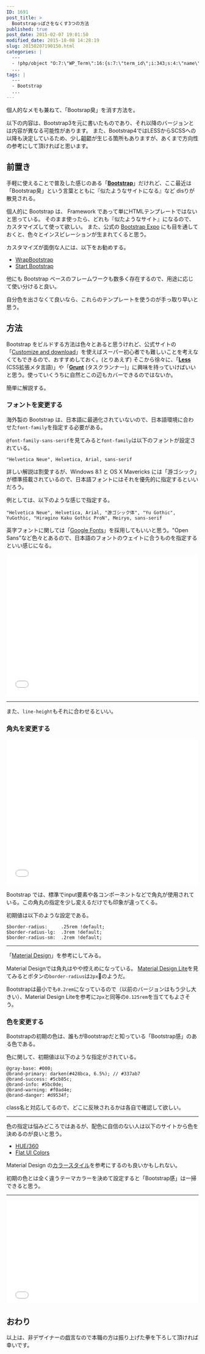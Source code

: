 ```yaml
---
ID: 1691
post_title: >
  Bootstrapっぽさをなくす3つの方法
published: true
post_date: 2015-02-07 19:01:50
modified_date: 2015-10-08 14:28:19
slug: 20150207190150.html
categories: |
  ---
  - !php/object "O:7:\"WP_Term\":16:{s:7:\"term_id\";i:343;s:4:\"name\";s:6:\"\u958B\u767A\";s:4:\"slug\";s:11:\"development\";s:10:\"term_group\";i:0;s:16:\"term_taxonomy_id\";i:361;s:8:\"taxonomy\";s:8:\"category\";s:11:\"description\";s:0:\"\";s:6:\"parent\";i:0;s:5:\"count\";i:30;s:6:\"filter\";s:3:\"raw\";s:6:\"cat_ID\";i:343;s:14:\"category_count\";i:30;s:20:\"category_description\";s:0:\"\";s:8:\"cat_name\";s:6:\"\u958B\u767A\";s:17:\"category_nicename\";s:11:\"development\";s:15:\"category_parent\";i:0;}"
  ...
tags: |
  ---
  - Bootstrap
  ...
---
```

個人的なメモも兼ねて、「Bootsrap臭」を消す方法を。

<p class="c-alert is-info">以下の内容は、Bootstrap3を元に書いたものであり、それ以降のバージョンとは内容が異なる可能性があります。
また、Bootstrap4ではLESSからSCSSへの以降も決定しているため、少し齟齬が生じる箇所もありますが、あくまで方向性の参考にして頂ければと思います。
</p>

<!--more-->

<h2>前置き</h2>
手軽に使えることで普及した感じのある「<b><a href="http://getbootstrap.com/">Bootstrap</a></b>」だけれど、ここ最近は「Bootstrap臭」という言葉とともに『似たようなサイトになる』など disりが散見される。

個人的に Bootstrap は、 Framework であって単にHTMLテンプレートではないと思っている。
そのまま使ったら、どれも『似たようなサイト』になるので、カスタマイズして使って欲しい。
また、公式の <a href="http://expo.getbootstrap.com/">Bootstrap Expo</a> にも目を通しておくと、色々とインスピレーションが生まれてくると思う。

カスタマイズが面倒な人には、以下をお勧めする。

 - [WrapBootstrap](https://wrapbootstrap.com/)
 - [Start Bootstrap](http://startbootstrap.com/)

他にも Bootstrap ベースのフレームワークも数多く存在するので、用途に応じて使い分けると良い。

自分色を出さなくて良いなら、これらのテンプレートを使うのが手っ取り早いと思う。


<h2>方法</h2>
Bootstrap をビルドする方法は色々とあると思うけれど、公式サイトの「<a href="http://getbootstrap.com/customize/">Customize and download</a>」を使えばスーパー初心者でも難しいことを考えなくてもできるので、おすすめしておく。<span class="text-muted">(とりあえず)</span>
そこから徐々に、「<b><a href="http://lesscss.org/">Less</a></b> (CSS拡張メタ言語)」や「<b><a href="http://gruntjs.com/">Grunt</a></b> (タスクランナー)」に興味を持っていけばいいと思う。使っていくうちに自然とこの辺もカバーできるのではないか。

簡単に解説する。

<h3>フォントを変更する</h3>
海外製の Bootstrap は、日本語に最適化されていないので、日本語環境に合わせた<code>font-family</code>を指定する必要がある。

<code>@font-family-sans-serif</code>を見てみると<code>font-family</code>は以下のフォントが設定されている。
<pre class="language-css"><code>"Helvetica Neue", Helvetica, Arial, sans-serif</code></pre>

詳しい解説は割愛するが、Windows 8.1 と OS X Mavericks には「游ゴシック」が標準搭載されているので、日本語フォントにはそれを優先的に指定するといいだろう。

例としては、以下のような感じで指定する。

<pre class="language-css"><code>"Helvetica Neue", Helvetica, Arial, "游ゴシック体", "Yu Gothic", YuGothic, "Hiragino Kaku Gothic ProN", Meiryo, sans-serif</code></pre>

英字フォントに関しては「<a href="https://www.google.com/fonts">Google Fonts</a>」を採用してもいいと思う。"Open Sans"など色々とあるので、日本語のフォントのウェイトに合うものを指定するといい感じになる。

<iframe height='370' scrolling='no' title='show Bootstrap design better - font' src='//codepen.io/hiro0218/embed/vzgOwG/?height=370&theme-id=light&default-tab=result&embed-version=2' frameborder='no' allowtransparency='true' allowfullscreen='true' style='width: 100%;'>See the Pen <a href='https://codepen.io/hiro0218/pen/vzgOwG/'>show Bootstrap design better - font</a> by hiro (<a href='https://codepen.io/hiro0218'>@hiro0218</a>) on <a href='https://codepen.io'>CodePen</a>.
</iframe>

<hr>

また、<code>line-height</code>もそれに合わせるといい。

### 角丸を変更する

<iframe height='382' scrolling='no' title='show Bootstrap design better - border-radius' src='//codepen.io/hiro0218/embed/yxgOyb/?height=382&theme-id=light&default-tab=result&embed-version=2' frameborder='no' allowtransparency='true' allowfullscreen='true' style='width: 100%;'>See the Pen <a href='https://codepen.io/hiro0218/pen/yxgOyb/'>show Bootstrap design better - border-radius</a> by hiro (<a href='https://codepen.io/hiro0218'>@hiro0218</a>) on <a href='https://codepen.io'>CodePen</a>.
</iframe>

Bootstrap では、標準でinput要素や各コンポーネントなどで角丸が使用されている。この角丸の指定を少し変えるだけでも印象が違ってくる。

初期値は以下のような設定である。

```language-scss
$border-radius:     .25rem !default;
$border-radius-lg:  .3rem !default;
$border-radius-sm:  .2rem !default;
```

---

「[Material Design](http://www.google.com/design/spec/material-design/introduction.html)」を参考にしてみる。

Material Designでは角丸はやや控えめになっている。
[Material Design Lite](https://material.io/design/components/buttons.html)を見てみるとボタンの`border-radius`は`2px`のようだ。

Bootstrapは最小でも`0.2rem`になっているので（以前のバージョンはもう少し大きい）、Material Design Liteを参考に`2px`と同等の`0.125rem`を当ててもよさそう。


<h3>色を変更する</h3>

Bootstrapの初期の色は、誰もがBootstrapだと知っている「Bootstrap感」のある色である。

色に関して、初期値は以下のような指定がされている。
<pre class="language-less"><code>@gray-base: #000;
@brand-primary: darken(#428bca, 6.5%); // #337ab7
@brand-success: #5cb85c;
@brand-info: #5bc0de;
@brand-warning: #f0ad4e;
@brand-danger: #d9534f;</code></pre>
class名と対応してるので、どこに反映されるかは各自で確認して欲しい。

<hr>

色の指定は悩みどころではあるが、配色に自信のない人は以下のサイトから色を決めるのが良いと思う。

<ul>
 <li><a href="http://hue360.herokuapp.com/">HUE/360</a></li>
 <li><a href="http://flatuicolors.com/">Flat UI Colors</a></li>
</ul>
Material Design の<a href="http://www.google.com/design/spec/style/color.html#color-color-palette">カラースタイル</a>を参考にするのも良いかもしれない。

初期の色とは全く違うテーマカラーを決めて設定すると「Bootstrap感」は一掃できると思う。

<hr>

<iframe height='270' scrolling='no' title='show Bootstrap design better - color' src='//codepen.io/hiro0218/embed/rZjeaY/?height=270&theme-id=light&default-tab=result&embed-version=2' frameborder='no' allowtransparency='true' allowfullscreen='true' style='width: 100%;'>See the Pen <a href='https://codepen.io/hiro0218/pen/rZjeaY/'>show Bootstrap design better - color</a> by hiro (<a href='https://codepen.io/hiro0218'>@hiro0218</a>) on <a href='https://codepen.io'>CodePen</a>.
</iframe>

<h2>おわり</h2>
以上は、非デザイナーの戯言なので本職の方は振り上げた拳を下ろして頂ければ幸いです。